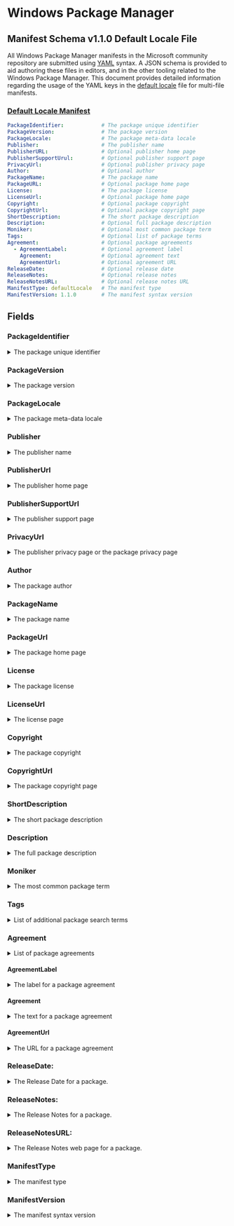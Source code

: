 # Windows Package Manager
## Manifest Schema v1.1.0 Default Locale File

All Windows Package Manager manifests in the Microsoft community repository are submitted using [YAML](https://yaml.org/spec/) syntax. A JSON schema is provided to aid authoring these files in editors, and in the other tooling related to the Windows Package Manager. This document provides detailed information regarding the usage of the YAML keys in the [default locale](https://github.com/microsoft/winget-cli/blob/master/schemas/JSON/manifests/v1.1.0/manifest.defaultLocale.1.1.0.json) file for multi-file manifests.

### [Default Locale Manifest](#tab/defaultLocale/)

```YAML
PackageIdentifier:            # The package unique identifier
PackageVersion:               # The package version
PackageLocale:                # The package meta-data locale
Publisher:                    # The publisher name
PublisherURL:                 # Optional publisher home page
PublisherSupportUrul:         # Optional publisher support page
PrivacyUrl:                   # Optional publisher privacy page
Author:                       # Optional author
PackageName:                  # The package name
PackageURL:                   # Optional package home page
License:                      # The package license
LicenseUrl:                   # Optional package home page
Copyright:                    # Optional package copyright
CopyrightUrl:                 # Optional package copyright page
ShortDescription:             # The short package description
Description:                  # Optional full package description
Moniker:                      # Optional most common package term
Tags:                         # Optional list of package terms
Agreement:                    # Optional package agreements
  - AgreementLabel:           # Optional agreement label
    Agreement:                # Optional agreement text
    AgreementUrl:             # Optional agreement URL
ReleaseDate:                  # Optional release date
ReleaseNotes:                 # Optional release notes
ReleaseNotesURL:              # Optional release notes URL
ManifestType: defaultLocale   # The manifest type
ManifestVersion: 1.1.0        # The manifest syntax version
```

## Fields

### PackageIdentifier

<details>
 <summary>The package unique identifier</summary>

 **Required Field**
 This key is the unique identifier for a given package. This value is generally in the form of `Publisher.Package`. It is case sensitive, and this value must match the folder structure under the partition directory in GitHub.
</details>

### PackageVersion

<details>
 <summary>The package version</summary>

 **Required Field**
 This key represents the version of the package. It is related to the specific release this manifests targets. In some cases you will see a perfectly formed [semantic](https://semver.org) version number, and in other cases you might see something different. These may be date driven, or they might have other characters with some package specific meaning for example.

 The Windows Package Manager client uses this version to determine whether or not an upgrade for a package is available. In some cases, packages may be released with a marketing driven version, and that causes trouble with the `winget upgrade` command.

 The current best practice is to use the value reported in Add / Remove Programs when this version of the package is installed. In some cases, packages do not report a version resulting in an upgrade loop or other unwanted behavior.
</details>

### PackageLocale

<details>
  <summary>The package meta-data locale</summary>

  **Required Field**
  This key represents the locale for package meta-data. The format is BCP-47. This value identifies the language for meta-data to be displayed to a user when no locale file matching their preferences is available. The Microsoft community package repository validation pipelines also use this value to determine appropriate validation rules for this file.

  References:

* [Available languages for Windows](https://docs.microsoft.com/windows-hardware/manufacture/desktop/available-language-packs-for-windows)
* [Default Input Profiles (Input Locales) in Windows](https://docs.microsoft.com/windows-hardware/manufacture/desktop/default-input-locales-for-windows-language-packs)

  >Note: This field is the key to determining which fields are required for the Microsoft community repository. The default locale specified in the version file must match with this value.

 </details>

### Publisher

<details>
  <summary>The publisher name</summary>

  **Required Field**
  This key represents the name of the publisher for a given package. This field is intended to allow the full publisher's or ISV's name to be displayed as they wish.

  >Note: With the 1.0 release of the Windows Package Manager, this name affects how packages from a source are mapped to Apps installed in Windows 10 and Windows 11 via Add / Remove Programs (ARP). The best practice is to ensure this matches the ARP entry for the package when it has been installed. The impact is associated with `winget upgrade` and `winget list`.
 </details>

### PublisherUrl

<details>
  <summary>The publisher home page</summary>

  **Optional Field**
  This key represents the web site for the publisher or ISV.
 </details>

### PublisherSupportUrl

<details>
  <summary>The publisher support page</summary>

  **Optional Field**
  This key represents the customer support web site or specific web page provided by the publisher or ISV.
 </details>

### PrivacyUrl

<details>
  <summary>The publisher privacy page or the package privacy page</summary>

  **Optional Field**
  This key represents the privacy web site or specific web page provided the publisher or ISV. If there is a privacy web site or specific web page for the package it is preferred over a generic privacy page for the publisher.
 </details>

### Author

<details>
  <summary>The package author</summary>

  **Optional Field**
  Thie key represents the author of a package. In some cases, the author is an individual who develops and or maintains the package.
 </details>

### PackageName

<details>
  <summary>The package name</summary>

  **Required Field**
  This key represents the name of the package. This field is intended to allow the full package name to be displayed as the publisher or ISV wishes.

  >Note: With the 1.0 release of the Windows Package Manager, this name affects how packages from a source are mapped to Apps installed in Windows 10 via Add / Remove Programs (ARP). The best practice is to ensure this matches the ARP entry for the package name when it has been installed. The impact is associated with `winget upgrade` and `winget list`.
 </details>

### PackageUrl

<details>
  <summary>The package home page</summary>

  **Optional Field**
  This key represents the web site for the package.
 </details>

### License

<details>
  <summary>The package license</summary>

  **Required Field**
  This key represents the license governing the use and or distribution for the product. This could be an open source license, or a commercial license. Please note that a copyright is not considered a license. If there is no available information on a product's license, "Proprietary" should be the value in this field.
 </details>

### LicenseUrl

<details>
  <summary>The license page</summary>

  **Optional Field**
  This key represents the license web site or specific web page provided the publisher or ISV. If there is a license web site or specific web page for the package it is preferred over a generic license page for the publisher.
  
  If this is a link to the license file for an open source project, it should be specific to the version for the package. Some open source projects change their license over time.
 </details>

### Copyright

<details>
  <summary>The package copyright</summary>

  **Optional Field**
  This key represents the copyright for the package.
 </details>

### CopyrightUrl

<details>
  <summary>The package copyright page</summary>

  **Optional Field**
  This key represents the copyright web site or specific web page provided the publisher or ISV. If there is a copyright web site or specific web page for the package it is preferred over a generic copyright page for the publisher.
  
  If this is a link to the copyright file for an open source project, it should be specific to the version for the package. Some open source projects change their copyright over time.
 </details>

### ShortDescription

<details>
  <summary>The short package description</summary>

  **Required Field**
  This key represents the description for a package. It is intended for use in `winget show` to help a user understand what the package is.

  >Note: This should be something descriptive about what the package does, and it should not simply state something like "&lt;package name&gt; installer" or "&lt;package name&gt; setup".
 </details>

### Description

<details>
  <summary>The full package description</summary>

  **Optional Field**
  This key represents the full or long description for a package. It is *not* currently used in the Windows Package Manager.

  >Note: This was included for future integration with the Microsoft Store source to provide the ability to display the full package description.
 </details>
 
### Moniker

<details>
  <summary>The most common package term</summary>

  **Optional Field**
  This key represents the most common term users would search for when installing or upgrading a package. If only one package uses this moniker, then the [install](https://docs.microsoft.com/windows/package-manager/winget/install), [list](https://docs.microsoft.com/windows/package-manager/winget/list) and [upgrade](https://docs.microsoft.com/windows/package-manager/winget/upgrade) command may match with this package. 
  
  >Note:Moniker is the third property evaluated when searching for a matching package.
 </details>
 
### Tags

<details>
  <summary>List of additional package search terms</summary>

  **Optional Field**
  This key represents other common term users would search for when looking for packages. 

  >Note: The best practice is to present these terms in all lower case with hyphens rather than spaces.
 </details>

 ### Agreement
 
 <details>
   <summary>List of package agreements</summary>

   **Optional Field**
   This key holds any agreements a user must accept prior to download and subsequent install or upgrade.

   >Note: In the Windows Package Manager Community Repository, these are only allowed to be submitted by verified developers.
  </details>

#### AgreementLabel
  
<details>
  <summary>The label for a package agreement</summary>
    
  **Optional Field**
  This key represents the label for a package agreement.
</details>
  
#### Agreement

<details>
  <summary>The text for a package agreement</summary>
    
  **Optional Field**
  This key represents the text or body of a package agreement.
</details>

#### AgreementUrl

<details>
  <summary>The URL for a package agreement</summary>
  
  **Optional Field**
  This key represents the URL for a package agreement.
</details>

### ReleaseDate:

<details>
  <summary>The Release Date for a package.</summary>
  
  **Optional Field**
  This key represents the release date for a package.
</details>

### ReleaseNotes:

<details>
  <summary>The Release Notes for a package.</summary>
  
  **Optional Field**
  This key represents release notes for a package.
</details>

### ReleaseNotesURL:

<details>
  <summary>The Release Notes web page for a package.</summary>
  
  **Optional Field**
  This key represents release notes web page for a package.
</details>

### ManifestType

<details>
 <summary>The manifest type</summary>

 **Required Field**
 This key must have the value "defaultLocale". The Microsoft community package repository validation pipelines also use this value to determine appropriate validation rules when evaluating this file.
</details>

### ManifestVersion

<details>
 <summary>The manifest syntax version</summary>

 **Required Field**
 This key must have the value "1.1.0". The Microsoft community package repository validation pipelines also use this value to determine appropriate validation rules when evaluating this file.
</details>
